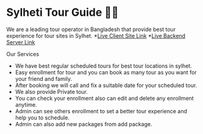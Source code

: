 # Sylheti Tour Guide 👨‍⚕️

We are a leading tour operator in Bangladesh that provide best tour experience for tour sites in Sylhet. 
*[Live Client Site Link](https://sylhetiguide.netlify.app/)
*[Live Backend Server Link](https://sylhetiguide.herokuapp.com/)

Our Services
* We have best regular scheduled tours for best tour locations in sylhet.
* Easy enrollment for tour and you can book as many tour as you want for your friend and family.
* After booking we will call and fix a suitable date for your scheduled tour.
* We also provide Private tour.
* You can check your enrollment also can edit and delete any enrollment anytime.
* Admin can see others enrollment to set a better tour experience and help you to schedule.
* Admin can also add new packages from add package.

